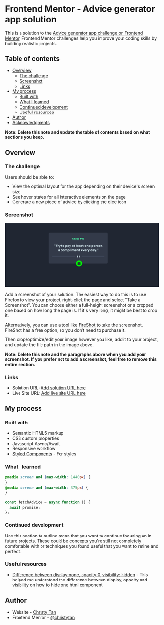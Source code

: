 # Frontend Mentor - Advice generator app solution

This is a solution to the [Advice generator app challenge on Frontend Mentor](https://www.frontendmentor.io/challenges/advice-generator-app-QdUG-13db). Frontend Mentor challenges help you improve your coding skills by building realistic projects.

## Table of contents

- [Overview](#overview)
  - [The challenge](#the-challenge)
  - [Screenshot](#screenshot)
  - [Links](#links)
- [My process](#my-process)
  - [Built with](#built-with)
  - [What I learned](#what-i-learned)
  - [Continued development](#continued-development)
  - [Useful resources](#useful-resources)
- [Author](#author)
- [Acknowledgments](#acknowledgments)

**Note: Delete this note and update the table of contents based on what sections you keep.**

## Overview

### The challenge

Users should be able to:

- View the optimal layout for the app depending on their device's screen size
- See hover states for all interactive elements on the page
- Generate a new piece of advice by clicking the dice icon

### Screenshot

![](./screenshot.jpg)

Add a screenshot of your solution. The easiest way to do this is to use Firefox to view your project, right-click the page and select "Take a Screenshot". You can choose either a full-height screenshot or a cropped one based on how long the page is. If it's very long, it might be best to crop it.

Alternatively, you can use a tool like [FireShot](https://getfireshot.com/) to take the screenshot. FireShot has a free option, so you don't need to purchase it.

Then crop/optimize/edit your image however you like, add it to your project, and update the file path in the image above.

**Note: Delete this note and the paragraphs above when you add your screenshot. If you prefer not to add a screenshot, feel free to remove this entire section.**

### Links

- Solution URL: [Add solution URL here](https://github.com/christytan/advice-generator)
- Live Site URL: [Add live site URL here](https://ct-advice-generator.netlify.app/)

## My process

### Built with

- Semantic HTML5 markup
- CSS custom properties
- Javascript Async/Await
- Responsive workflow
- [Styled Components](https://styled-components.com/) - For styles

### What I learned

```css
@media screen and (max-width: 1440px) {
}
@media screen and (max-width: 375px) {
}
```

```js
const fetchAdvice = async function () {
  await promise;
};
```

### Continued development

Use this section to outline areas that you want to continue focusing on in future projects. These could be concepts you're still not completely comfortable with or techniques you found useful that you want to refine and perfect.

### Useful resources

- [Difference between display:none, opacity:0, visibility: hidden](https://stackoverflow.com/questions/14731049/visibilityhidden-vs-displaynone-vs-opacity0) - This helped me understand the difference between display, opacity and visibility on how to hide one html component.

## Author

- Website - [Christy Tan](https://christychentan.netlify.app/)
- Frontend Mentor - [@christytan](https://www.frontendmentor.io/profile/christytan)
